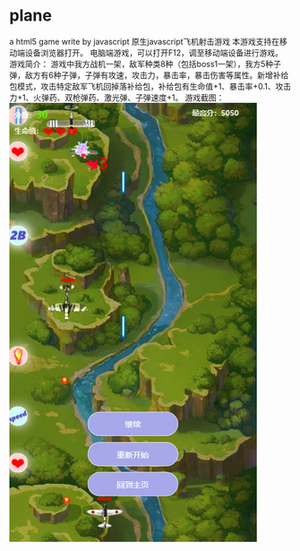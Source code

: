 # plane
a html5 game write by javascript 原生javascript飞机射击游戏
本游戏支持在移动端设备浏览器打开。
电脑端游戏，可以打开F12，调至移动端设备进行游戏。
游戏简介：
游戏中我方战机一架，敌军种类8种（包括boss1一架），我方5种子弹，敌方有6种子弹，子弹有攻速，攻击力，暴击率，暴击伤害等属性。新增补给包模式，攻击特定敌军飞机回掉落补给包，补给包有生命值+1、暴击率+0.1、攻击力+1、火弹药、双枪弹药、激光弹、子弹速度+1。
游戏截图：
![image](https://github.com/fh12/new-repo/blob/master/images/雷霆灰机.jpg)
